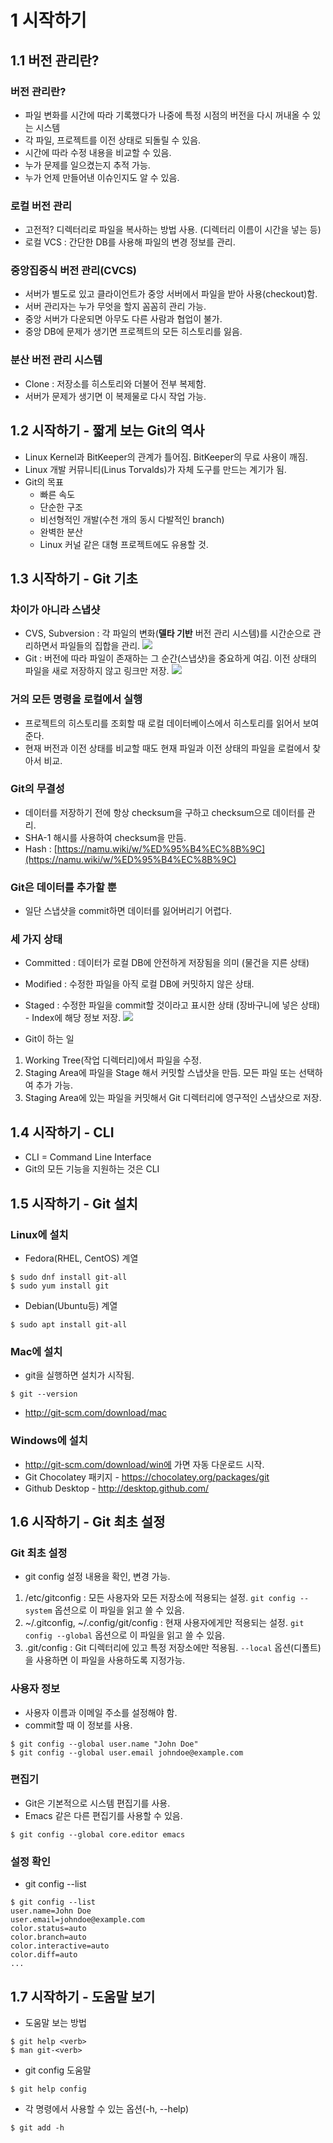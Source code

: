 # 1 시작하기

## 1.1 버전 관리란?

### 버전 관리란?
* 파일 변화를 시간에 따라 기록했다가 나중에 특정 시점의 버전을 다시 꺼내올 수 있는 시스템
* 각 파일, 프로젝트를 이전 상태로 되돌릴 수 있음.
* 시간에 따라 수정 내용을 비교할 수 있음.
* 누가 문제를 일으켰는지 추적 가능.
* 누가 언제 만들어낸 이슈인지도 알 수 있음.

### 로컬 버전 관리
* 고전적? 디렉터리로 파일을 복사하는 방법 사용. (디렉터리 이름이 시간을 넣는 등)
* 로컬 VCS : 간단한 DB를 사용해 파일의 변경 정보를 관리.

### 중앙집중식 버전 관리(CVCS)
* 서버가 별도로 있고 클라이언트가 중앙 서버에서 파일을 받아 사용(checkout)함.
* 서버 관리자는 누가 무엇을 할지 꼼꼼히 관리 가능.
* 중앙 서버가 다운되면 아무도 다른 사람과 협업이 불가.
* 중앙 DB에 문제가 생기면 프로젝트의 모든 히스토리를 잃음.

### 분산 버전 관리 시스템
* Clone : 저장소를 히스토리와 더불어 전부 복제함.
* 서버가 문제가 생기면 이 복제물로 다시 작업 가능.

## 1.2 시작하기 - 짧게 보는 Git의 역사
* Linux Kernel과 BitKeeper의 관계가 틀어짐. BitKeeper의 무료 사용이 깨짐.
* Linux 개발 커뮤니티(Linus Torvalds)가 자체 도구를 만드는 계기가 됨.
* Git의 목표
  - 빠른 속도
  - 단순한 구조
  - 비선형적인 개발(수천 개의 동시 다발적인 branch)
  - 완벽한 분산
  - Linux 커널 같은 대형 프로젝트에도 유용할 것.

## 1.3 시작하기 - Git 기초

### 차이가 아니라 스냅샷
* CVS, Subversion : 각 파일의 변화(**델타 기반** 버전 관리 시스템)를 시간순으로 관리하면서 파일들의 집합을 관리. 
![](https://git-scm.com/book/en/v2/images/deltas.png)
* Git : 버전에 따라 파일이 존재하는 그 순간(스냅샷)을 중요하게 여김. 이전 상태의 파일을 새로 저장하지 않고 링크만 저장.
![](https://git-scm.com/book/en/v2/images/snapshots.png)

### 거의 모든 명령을 로컬에서 실행
* 프로젝트의 히스토리를 조회할 때 로컬 데이터베이스에서 히스토리를 읽어서 보여준다.
* 현재 버전과 이전 상태를 비교할 때도 현재 파일과 이전 상태의 파일을 로컬에서 찾아서 비교.

### Git의 무결성
* 데이터를 저장하기 전에 항상 checksum을 구하고 checksum으로 데이터를 관리.
* SHA-1 해시를 사용하여 checksum을 만듬.
* Hash : [https://namu.wiki/w/%ED%95%B4%EC%8B%9C](https://namu.wiki/w/%ED%95%B4%EC%8B%9C)

### Git은 데이터를 추가할 뿐
* 일단 스냅샷을 commit하면 데이터를 잃어버리기 어렵다.

### 세 가지 상태
* Committed : 데이터가 로컬 DB에 안전하게 저장됨을 의미 (물건을 지른 상태)
* Modified : 수정한 파일을 아직 로컬 DB에 커밋하지 않은 상태.
* Staged : 수정한 파일을 commit할 것이라고 표시한 상태 (장바구니에 넣은 상태) - Index에 해당 정보 저장.
![](https://git-scm.com/book/en/v2/images/areas.png)

* Git이 하는 일
1. Working Tree(작업 디렉터리)에서 파일을 수정.
2. Staging Area에 파일을 Stage 해서 커밋할 스냅샷을 만듬. 모든 파일 또는 선택하여 추가 가능.
3. Staging Area에 있는 파일을 커밋해서 Git 디렉터리에 영구적인 스냅샷으로 저장.

## 1.4 시작하기 - CLI
* CLI = Command Line Interface
* Git의 모든 기능을 지원하는 것은 CLI

## 1.5 시작하기 - Git 설치
### Linux에 설치
* Fedora(RHEL, CentOS) 계열
```shell
$ sudo dnf install git-all
$ sudo yum install git
```
* Debian(Ubuntu등) 계열
```shell
$ sudo apt install git-all
```
### Mac에 설치
* git을 실행하면 설치가 시작됨.
```shell
$ git --version
```
* http://git-scm.com/download/mac

### Windows에 설치
* http://git-scm.com/download/win에 가면 자동 다운로드 시작.
* Git Chocolatey 패키지 - https://chocolatey.org/packages/git
* Github Desktop - http://desktop.github.com/

## 1.6 시작하기 - Git 최초 설정
### Git 최초 설정
* git config 설정 내용을 확인, 변경 가능.
1. /etc/gitconfig : 모든 사용자와 모든 저장소에 적용되는 설정. ```git config --system``` 옵션으로 이 파일을 읽고 쓸 수 있음.
2. ~/.gitconfig, ~/.config/git/config : 현재 사용자에게만 적용되는 설정. ```git config --global``` 옵션으로 이 파일을 읽고 쓸 수 있음.
3. .git/config : Git 디렉터리에 있고 특정 저장소에만 적용됨. ```--local``` 옵션(디폴트)을 사용하면 이 파일을 사용하도록 지정가능.
### 사용자 정보
* 사용자 이름과 이메일 주소를 설정해야 함.
* commit할 때 이 정보를 사용.
```console
$ git config --global user.name "John Doe"
$ git config --global user.email johndoe@example.com
```
### 편집기
* Git은 기본적으로 시스템 편집기를 사용.
* Emacs 같은 다른 편집기를 사용할 수 있음.
```shell
$ git config --global core.editor emacs
```

### 설정 확인
* git config --list 
```console
$ git config --list
user.name=John Doe
user.email=johndoe@example.com
color.status=auto
color.branch=auto
color.interactive=auto
color.diff=auto
...
```

## 1.7 시작하기 - 도움말 보기
* 도움말 보는 방법
```
$ git help <verb>
$ man git-<verb>
```
* git config 도움말
```console
$ git help config
```
* 각 명령에서 사용할 수 있는 옵션(-h, --help)
```
$ git add -h
```
